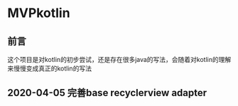 # MVPkotlin
## 前言
这个项目是对kotlin的初步尝试，还是存在很多java的写法，会随着对kotlin的理解来慢慢变成真正的kotlin的写法
## 2020-04-05 完善base recyclerview adapter